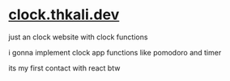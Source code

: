 # [clock.thkali.dev](clock.thkali.dev)
just an clock website with clock functions

i gonna implement clock app functions like pomodoro and timer

its my first contact with react btw
